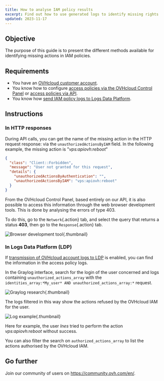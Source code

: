 ```yaml
---
title: How to analyse IAM policy results
excerpt: Find out how to use generated logs to identify missing rights in IAM policies
updated: 2023-11-17
---
```


## Objective

The purpose of this guide is to present the different methods available for identifying missing actions in IAM policies.

## Requirements

- You have an [OVHcloud customer account](ovhcloud-account-creation1.).
- You know how to configure [access policies via the OVHcloud Control Panel](iam-policy-ui1.) or [access policies via API](iam-policies-api1.).
- You know how [send IAM policy logs to Logs Data Platform](iam-logs-forwarding1.).

## Instructions

### In HTTP responses

During API calls, you can get the name of the missing action in the HTTP request response: via the `unauthorizedActionsByIAM` field.
In the following example, the missing action is "*vps:apiovh:reboot*"

```json
{
  "class": "Client::Forbidden",
  "message": "User not granted for this request",
  "details": {
    "unauthorizedActionsByAuthentication": "",
    "unauthorizedActionsByIAM": "vps:apiovh:reboot"
  }
}
```

From the OVHcloud Control Panel, based entirely on our API, it is also possible to access this information through the web browser development tools. This is done by analysing the errors of type 403.

To do this, go to the `Network`{.action} tab, and select the query that returns a status **403**, then go to the `Response`{.action} tab.

![Browser development tool](browser_dev_tool.png){.thumbnail}

### In Logs Data Platform (LDP)

If [transmission of OVHcloud account logs to LDP](iam-logs-forwarding1.) is enabled, you can find the information in the access policy logs.

In the Graylog interface, search for the login of the user concerned and logs containing `unauthorized_actions_array` with the `identities_array:*My_user* AND unauthorized_actions_array:*` request.

![Graylog research](graylog_research.png){.thumbnail}

The logs filtered in this way show the actions refused by the OVHcloud IAM for the user.

![Log example](IAM_log.png){.thumbnail}

Here for example, the user *Ines* tried to perform the action *vps:apiovh:reboot* without success.

You can also filter the search on `authorized_actions_array` to list the actions authorised by the OVHcloud IAM.

## Go further

Join our community of users on <https://community.ovh.com/en/>.